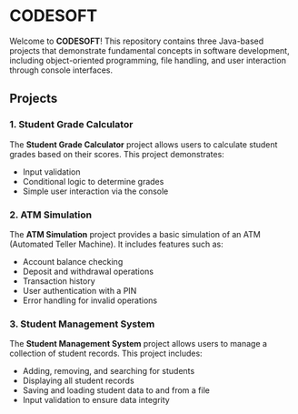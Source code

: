 # CODESOFT

Welcome to **CODESOFT**! This repository contains three Java-based projects that demonstrate fundamental concepts in software development, including object-oriented programming, file handling, and user interaction through console interfaces.

## Projects

### 1. Student Grade Calculator

The **Student Grade Calculator** project allows users to calculate student grades based on their scores. This project demonstrates:
- Input validation
- Conditional logic to determine grades
- Simple user interaction via the console

### 2. ATM Simulation

The **ATM Simulation** project provides a basic simulation of an ATM (Automated Teller Machine). It includes features such as:
- Account balance checking
- Deposit and withdrawal operations
- Transaction history
- User authentication with a PIN
- Error handling for invalid operations

### 3. Student Management System

The **Student Management System** project allows users to manage a collection of student records. This project includes:
- Adding, removing, and searching for students
- Displaying all student records
- Saving and loading student data to and from a file
- Input validation to ensure data integrity
